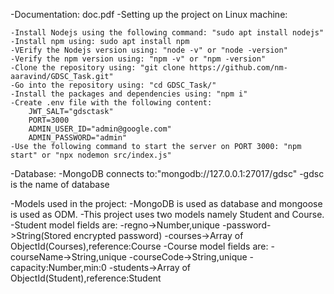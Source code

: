 -Documentation: doc.pdf
-Setting up the project on Linux machine:

    -Install Nodejs using the following command: "sudo apt install nodejs"
    -Install npm using: sudo apt install npm
    -VErify the Nodejs version using: "node -v" or "node -version"
    -Verify the npm version using: "npm -v" or "npm -version"
    -Clone the repository using: "git clone https://github.com/nm-aaravind/GDSC_Task.git"
    -Go into the repository using: "cd GDSC_Task/"
    -Install the packages and dependencies using: "npm i"
    -Create .env file with the following content:
        JWT_SALT="gdsctask"
        PORT=3000
        ADMIN_USER_ID="admin@google.com"
        ADMIN_PASSWORD="admin"
    -Use the following command to start the server on PORT 3000: "npm start" or "npx nodemon src/index.js"

-Database:
    -MongoDB connects to:"mongodb://127.0.0.1:27017/gdsc"
    -gdsc is the name of database

-Models used in the project:
    -MongoDB is used as database and mongoose is used as ODM.
    -This project uses two models namely Student and Course.
    -Student model fields are:
        -regno->Number,unique
        -password->String(Stored encrypted password)
        -courses->Array of ObjectId(Courses),reference:Course
    -Course model fields are:
        -courseName->String,unique
        -courseCode->String,unique
        -capacity:Number,min:0
        -students->Array of ObjectId(Student),reference:Student





